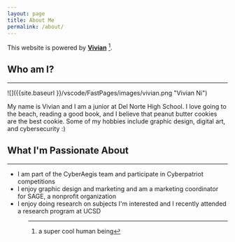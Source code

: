 ```yaml
---
layout: page
title: About Me
permalink: /about/
---
```


This website is powered by **[Vivian](https://github.com/fastai/fastpages)** [^1].
[^1]:a super cool human being
<h2>Who am I?</h2>
<hr>
![]({{site.baseurl }}/vscode/FastPages/images/vivian.png "Vivian Ni")
<p>My name is Vivian and I am a junior at Del Norte High School. I love going to the beach, reading a good book, and I believe that peanut butter cookies are the best cookie. Some of my hobbies include graphic design, digital art, and cybersecurity :)</p>

<h2>What I'm Passionate About</h2>
<hr>
<ul>
    <li>I am part of the CyberAegis team and participate in Cyberpatriot competitions 
    <li>I enjoy graphic design and marketing and am a marketing coordinator for SAGE, a nonprofit organization
    <li>I enjoy doing research on subjects I'm interested and I recently attended a research program at UCSD
<ul>


